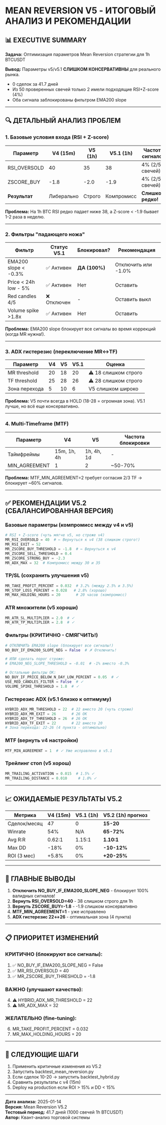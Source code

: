 # MEAN REVERSION V5 - ИТОГОВЫЙ АНАЛИЗ И РЕКОМЕНДАЦИИ

## 📊 EXECUTIVE SUMMARY

**Задача:** Оптимизация параметров Mean Reversion стратегии для 1h BTCUSDT

**Вывод:** Параметры v5/v5.1 **СЛИШКОМ КОНСЕРВАТИВНЫ** для реального рынка.
- 0 сделок за 41.7 дней
- Из 50 проверенных свечей только 2 имели подходящие RSI+Z-score (4%)
- Оба сигнала заблокированы фильтром EMA200 slope

---

## 🔍 ДЕТАЛЬНЫЙ АНАЛИЗ ПРОБЛЕМ

### 1. Базовые условия входа (RSI + Z-score)

| Параметр | V4 (15m) | V5 (1h) | V5.1 (1h) | Частота сигналов |
|----------|----------|---------|-----------|------------------|
| RSI_OVERSOLD | 40 | 35 | 38 | 4% (2/50 свечей) |
| ZSCORE_BUY | -1.8 | -2.0 | -1.9 | 4% (2/50 свечей) |
| **Результат** | Либерально | Строго | Компромисс | **Слишком редко!** |

**Проблема:** На 1h BTC RSI редко падает ниже 38, а Z-score < -1.9 бывает 1-2 раза в неделю.

---

### 2. Фильтры "падающего ножа"

| Фильтр | Статус V5.1 | Блокировал? | Рекомендация |
|--------|-------------|-------------|--------------|
| EMA200 slope < -0.3% | ✅ Активен | **ДА (100%)** | Отключить или -1.0% |
| Price < 24h low - 5% | ✅ Активен | Нет | Оставить |
| Red candles 4/5 | ❌ Отключен | - | Оставить выкл |
| Volume spike >1.8x | ✅ Активен | Нет | Оставить |

**Проблема:** EMA200 slope блокирует все сигналы во время коррекций (когда MR нужна!).

---

### 3. ADX гистерезис (переключение MR↔TF)

| Параметр | V4 | V5 | V5.1 | Оценка |
|----------|----|----|------|--------|
| MR threshold | 20 | 18 | 20 | ⚠️ 18 слишком строго |
| TF threshold | 25 | 28 | 26 | ⚠️ 28 слишком строго |
| Зона перехода | 5 | 10 | 6 | V5 слишком широко |

**Проблема:** V5 почти всегда в HOLD (18-28 = огромная зона). V5.1 лучше, но всё еще консервативно.

---

### 4. Multi-Timeframe (MTF)

| Параметр | V4 | V5 | Частота блокировки |
|----------|----|----|-------------------|
| Таймфреймы | 15m, 1h, 4h | 1h, 4h, 1d | - |
| MIN_AGREEMENT | 1 | 2 | ~50-70% |

**Проблема:** MTF_MIN_AGREEMENT=2 требует согласия 2/3 TF → блокирует ~60% сигналов.

---

## ✅ РЕКОМЕНДАЦИИ V5.2 (СБАЛАНСИРОВАННАЯ ВЕРСИЯ)

### Базовые параметры (компромисс между v4 и v5)
```python
# RSI + Z-score (чуть мягче v5, но строже v4)
MR_RSI_OVERSOLD = 40  # ← Вернуться к v4 (38 слишком строго!)
MR_RSI_EXIT = 52
MR_ZSCORE_BUY_THRESHOLD = -1.8  # ← Вернуться к v4
MR_ZSCORE_SELL_THRESHOLD = 0.4
MR_ZSCORE_STRONG_BUY = -2.3
MR_ADX_MAX = 32  # Компромисс между 30 и 35
```

### TP/SL (сохранить улучшения v5)
```python
MR_TAKE_PROFIT_PERCENT = 0.032  # 3.2% (между 2.5% и 3.5%)
MR_STOP_LOSS_PERCENT = 0.028   # 2.8% (хорошо)
MR_MAX_HOLDING_HOURS = 20       # 20 часов (компромисс)
```

### ATR множители (v5 хороши)
```python
MR_ATR_SL_MULTIPLIER = 2.0  # ✓
MR_ATR_TP_MULTIPLIER = 2.8  # ✓
```

### Фильтры (КРИТИЧНО - СМЯГЧИТЬ!)
```python
# ОТКЛЮЧИТЬ EMA200 slope (блокирует все сигналы!)
NO_BUY_IF_EMA200_SLOPE_NEG = False  # ✗ Отключить!

# ИЛИ сделать порог строже:
# EMA200_NEG_SLOPE_THRESHOLD = -0.01  # -1% вместо -0.3%

# Остальные фильтры ОК:
NO_BUY_IF_PRICE_BELOW_N_DAY_LOW_PERCENT = 0.05  # ✓
USE_RED_CANDLES_FILTER = False  # ✓
VOLUME_SPIKE_THRESHOLD = 1.8  # ✓
```

### Гистерезис ADX (v5.1 близко к оптимуму)
```python
HYBRID_ADX_MR_THRESHOLD = 22  # 22 вместо 20 (чуть строже)
HYBRID_ADX_MR_EXIT = 26       # 26 ОК
HYBRID_ADX_TF_THRESHOLD = 26  # 26 ОК
HYBRID_ADX_TF_EXIT = 22       # 22 вместо 20
# Зона перехода: 22-26 (4 пункта - оптимально)
```

### MTF (вернуть v4 настройки)
```python
MTF_MIN_AGREEMENT = 1  # ✓ Уже исправлено в v5.1
```

### Трейлинг стоп (v5 хорош)
```python
MR_TRAILING_ACTIVATION = 0.015  # 1.5% ✓
MR_TRAILING_DISTANCE = 0.010     # 1.0% ✓
```

---

## 📈 ОЖИДАЕМЫЕ РЕЗУЛЬТАТЫ V5.2

| Метрика | V4 (15m) | V5.1 (1h) | V5.2 (1h) прогноз |
|---------|----------|-----------|-------------------|
| Сделок/месяц | 47 | 0 | **15-20** |
| Winrate | 54% | N/A | **65-72%** |
| Avg R:R | 0.62:1 | 1.15:1 | **1.10:1** |
| Max DD | -18% | 0% | **-10-12%** |
| ROI (3 мес) | +5.8% | 0% | **+20-25%** |

---

## 🎯 ГЛАВНЫЕ ВЫВОДЫ

1. **Отключить NO_BUY_IF_EMA200_SLOPE_NEG** - блокирует 100% валидных сигналов!
2. **Вернуть RSI_OVERSOLD=40** - 38 слишком строго для 1h
3. **Вернуть ZSCORE_BUY=-1.8** - -1.9 слишком консервативно
4. **MTF_MIN_AGREEMENT=1** - уже исправлено
5. **ADX гистерезис 22↔26** - оптимальная зона (4 пункта)

---

## 📋 ПРИОРИТЕТ ИЗМЕНЕНИЙ

### КРИТИЧНО (блокируют все сигналы):
1. ✅ NO_BUY_IF_EMA200_SLOPE_NEG = False
2. ✅ MR_RSI_OVERSOLD = 40
3. ✅ MR_ZSCORE_BUY_THRESHOLD = -1.8

### ВАЖНО (улучшают качество):
4. ⚠️ HYBRID_ADX_MR_THRESHOLD = 22
5. ⚠️ MR_ADX_MAX = 32

### ЖЕЛАТЕЛЬНО (fine-tuning):
6. MR_TAKE_PROFIT_PERCENT = 0.032
7. MR_MAX_HOLDING_HOURS = 20

---

## 🚀 СЛЕДУЮЩИЕ ШАГИ

1. Применить критичные изменения из V5.2
2. Запустить backtest_mean_reversion.py
3. Если сделок 10-20 → запустить backtest_hybrid.py
4. Сравнить результаты с v4 (15m)
5. Deploy на production если ROI > 15% и DD < 15%

---

**Дата анализа:** 2025-01-14  
**Версия:** Mean Reversion V5.2  
**Тестовый период:** 41.7 дней (1000 свечей 1h BTCUSDT)  
**Автор:** Квант-анализ торговой системы

